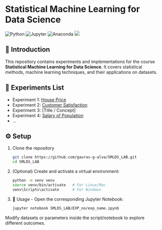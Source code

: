 # Statistical Machine Learning for Data Science  

![Python](https://img.shields.io/badge/python-3.12%2B-blue.svg)  ![Jupyter](https://img.shields.io/badge/Jupyter-Notebook-orange?logo=jupyter)  ![Anaconda](https://img.shields.io/badge/Anaconda-Data%20Science-green?logo=anaconda)  ![](https://komarev.com/ghpvc/?username=gaurav-g-alva&label=visits&color=orange&style=flat-square)

## 📌 Introduction  
This repository contains experiments and implementations for the course **Statistical Machine Learning for Data Science**. It covers statistical methods, machine learning techniques, and their applications on datasets.  

## 📂 Experiments List  
- Experiment 1: [House Price](EXP_1/HousePrice.md)
- Experiment 2: [Customer Satisfaction](/EXP_2/CustomerSatisfaction.md)  
- Experiment 3: [Title / Concept]
- Experiment 4: [Salary of Population](/EXP_4/PopulationSalary.md)  
- ...  

## ⚙️ Setup  
1. Clone the repository  
   ```bash
   git clone https://github.com/gaurav-g-alva/SMLDS_LAB.git
   cd SMLDS_LAB
   ```

2. (Optional) Create and activate a virtual environment:
    ```bash
    python -m venv venv
    source venv/bin/activate   # For Linux/Mac
    venv\Scripts\activate      # For Windows
    ```

3. 🚀 Usage - Open the corresponding Jupyter Notebook:
    ```bash
    jupyter notebook SMLDS_LAB/EXP_no/exp_name.ipynb
    ```
Modify datasets or parameters inside the script/notebook to explore different outcomes.

